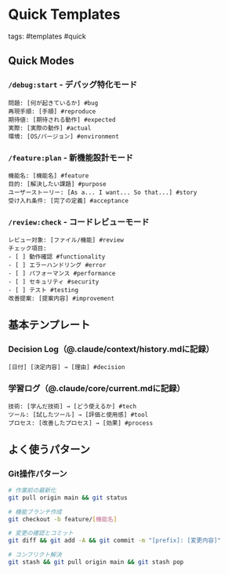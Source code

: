 # Quick Templates
tags: #templates #quick

## Quick Modes
### `/debug:start` - デバッグ特化モード
```
問題: [何が起きているか] #bug
再現手順: [手順] #reproduce
期待値: [期待される動作] #expected
実際: [実際の動作] #actual
環境: [OS/バージョン] #environment
```

### `/feature:plan` - 新機能設計モード
```
機能名: [機能名] #feature
目的: [解決したい課題] #purpose
ユーザーストーリー: [As a... I want... So that...] #story
受け入れ条件: [完了の定義] #acceptance
```

### `/review:check` - コードレビューモード
```
レビュー対象: [ファイル/機能] #review
チェック項目:
- [ ] 動作確認 #functionality
- [ ] エラーハンドリング #error  
- [ ] パフォーマンス #performance
- [ ] セキュリティ #security
- [ ] テスト #testing
改善提案: [提案内容] #improvement
```

## 基本テンプレート

### Decision Log（@.claude/context/history.mdに記録）
```
[日付] [決定内容] → [理由] #decision
```

### 学習ログ（@.claude/core/current.mdに記録）
```
技術: [学んだ技術] → [どう使えるか] #tech
ツール: [試したツール] → [評価と使用感] #tool
プロセス: [改善したプロセス] → [効果] #process
```

## よく使うパターン

### Git操作パターン
```bash
# 作業前の最新化
git pull origin main && git status

# 機能ブランチ作成
git checkout -b feature/[機能名]

# 変更の確認とコミット
git diff && git add -A && git commit -m "[prefix]: [変更内容]"

# コンフリクト解決
git stash && git pull origin main && git stash pop
```
